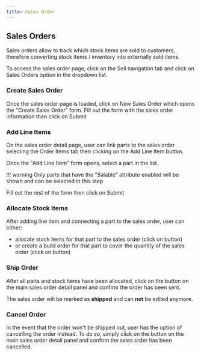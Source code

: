 ```yaml
---
title: Sales Order
---
```


## Sales Orders

Sales orders allow to track which stock items are sold to customers, therefore converting stock items / inventory into externally sold items.

To access the sales order page, click on the <span class="badge inventree nav main"><span class='fas fa-truck'></span> Sell</span> navigation tab and click on <span class="badge inventree nav main"><span class='fas fa-list'></span> Sales Orders</span> option in the dropdown list.

### Create Sales Order

Once the sales order page is loaded, click on <span class="badge inventree add"><span class='fas fa-plus-circle'></span> New Sales Order</span> which opens the "Create Sales Order" form. Fill out the form with the sales order information then click on <span class="badge inventree confirm">Submit</span> 

### Add Line Items

On the sales order detail page, user can link parts to the sales order selecting the <span class="badge inventree nav side"><span class='fas fa-list'></span> Order Items</span> tab then clicking on the <span class="badge inventree add"><span class='fas fa-plus-circle'></span> Add Line Item</span> button.

Once the "Add Line Item" form opens, select a part in the list.

!!! warning
    Only parts that have the "Salable" attribute enabled will be shown and can be selected in this step

Fill out the rest of the form then click on <span class="badge inventree confirm">Submit</span> 

### Allocate Stock Items

After adding line item and connecting a part to the sales order, user can either:

* allocate stock items for that part to the sales order (click on <span class='fas fa-sign-in-alt'></span> button)
* or create a build order for that part to cover the quantity of the sales order (click on <span class='fas fa-tools'></span> button)

### Ship Order

After all parts and stock items have been allocated, click on the  <span class='fas fa-paper-plane'></span> button on the main sales order detail panel and confirm the order has been sent.

The sales order will be marked as __shipped__ and can __not__ be edited anymore.

### Cancel Order

In the event that the order won't be shipped out, user has the option of cancelling the order instead.
To do so, simply click on the <span class='fas fa-times-circle'></span> button on the main sales order detail panel and confirm the sales order has been cancelled.

